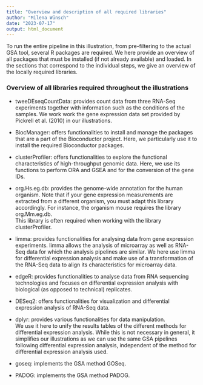 ```yaml
---
title: "Overview and description of all required libraries"
author: "Milena Wünsch"
date: "2023-07-17"
output: html_document
---
```




To run the entire pipeline in this illustration, from pre-filtering to the actual GSA tool, several R packages are required. We here provide an overview of all packages that must be installed (if not already available) and loaded. In the sections that correspond to the individual steps, we give an overview of the locally required libraries. 

### Overview of all libraries required throughout the illustrations 

- tweeDEseqCountData: provides count data from three RNA-Seq experiments together with information such as the conditions of the samples. We work work the gene expression data set provided by Pickrell et al. (2010) in our illustrations. 

- BiocManager: offers functionalities to install and manage the packages that are a part of the Bioconductor project. Here, we particularly use it to install the required Bioconductor packages. 

- clusterProfiler: offers functionalities to explore the functional characteristics of high-throughput genomic data. Here, we use its functions to perform ORA and GSEA and for the conversion of the gene IDs. 

- org.Hs.eg.db: provides the genome-wide annotation for the human organism. Note that if your gene expression measurements are extracted from a different organism, you must adapt this library accordingly. For instance, the organism mouse requires the library org.Mm.eg.db. \
This library is often required when working with the library clusterProfiler. 

- limma: provides functionalities for analysing data from gene expression experiments. limma allows the analysis of microarray as well as RNA-Seq data for which the analysis pipelines are similar. We here use limma for differential expression analysis and make use of a transformation of the RNA-Seq data to align its characteristics for microarray data. 

- edgeR: provides functionalities to analyse data from RNA sequencing technologies and focuses on differential expression analysis with biological (as opposed to technical) replicates. 

- DESeq2: offers functionalities for visualization and differential expression analysis of RNA-Seq data.  

- dplyr: provides various functionalities for data manipulation. \
We use it here to unify the results tables of the different methods for differential expression analysis. While this is not necessary in general, it simplifies our illustrations as we can use the same GSA pipelines following differential expression analysis, independent of the method for differential expression analysis used.

- goseq: implements the GSA method GOSeq.

- PADOG: implements the GSA method PADOG.

